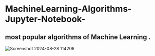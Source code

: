 # MachineLearning-Algorithms-Jupyter-Notebook-

most popular algorithms of  Machine Learning .
-------------------------------------
![Screenshot 2024-08-28 114208](https://github.com/user-attachments/assets/0d43d380-e3f6-4426-9994-9aa048be93d7 )

